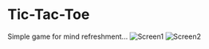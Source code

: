 # Tic-Tac-Toe
Simple game for mind refreshment...
![Screen1](https://user-images.githubusercontent.com/17966527/125245402-27b2ab00-e30e-11eb-954b-fdebcfe67857.jpeg)
![Screen2](https://user-images.githubusercontent.com/17966527/125245422-2c775f00-e30e-11eb-87f7-d1a5f27727b4.jpeg)
